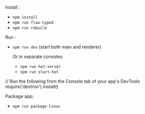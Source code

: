 Install :
- `npm install`
- `npm run flow-typed`
- `npm run rebuild`

Run :
- `npm run dev` (start both main and renderer)

    Or in separate consoles:
    - `npm run hot-server`
    - `npm run start-hot`

// Run the following from the Console tab of your app's DevTools
require('devtron').install()

Package app:
- `npm run package-linux`

